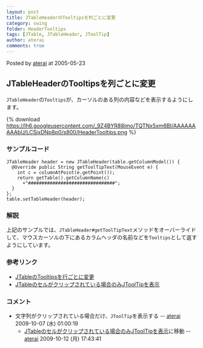 ```yaml
---
layout: post
title: JTableHeaderのTooltipsを列ごとに変更
category: swing
folder: HeaderTooltips
tags: [JTable, JTableHeader, JToolTip]
author: aterai
comments: true
---
```


Posted by [aterai](http://terai.xrea.jp/aterai.html) at 2005-05-23

## JTableHeaderのTooltipsを列ごとに変更
`JTableHeader`の`Tooltips`が、カーソルのある列の内容などを表示するようにします。

{% download https://lh6.googleusercontent.com/_9Z4BYR88imo/TQTNx5xm6BI/AAAAAAAAAbU/LCSjxDNp8p0/s800/HeaderTooltips.png %}

### サンプルコード
<pre class="prettyprint"><code>JTableHeader header = new JTableHeader(table.getColumnModel()) {
  @Override public String getToolTipText(MouseEvent e) {
    int c = columnAtPoint(e.getPoint());
    return getTable().getColumnName(c)
      +"################################";
  }
};
table.setTableHeader(header);
</code></pre>

### 解説
上記のサンプルでは、`JTableHeader#getToolTipText`メソッドをオーバーライドして、マウスカーソルの下にあるカラムヘッダの名前などを`Tooltips`として返すようにしています。

### 参考リンク
- [JTableのTooltipsを行ごとに変更](http://terai.xrea.jp/Swing/RowTooltips.html)
- [JTableのセルがクリップされている場合のみJToolTipを表示](http://terai.xrea.jp/Swing/ClippedCellTooltips.html)

<!-- dummy comment line for breaking list -->

### コメント
- 文字列がクリップされている場合だけ、`JToolTip`を表示する -- [aterai](http://terai.xrea.jp/aterai.html) 2009-10-07 (水) 01:00:19
    - [JTableのセルがクリップされている場合のみJToolTipを表示](http://terai.xrea.jp/Swing/ClippedCellTooltips.html)に移動 -- [aterai](http://terai.xrea.jp/aterai.html) 2009-10-12 (月) 17:43:41

<!-- dummy comment line for breaking list -->

